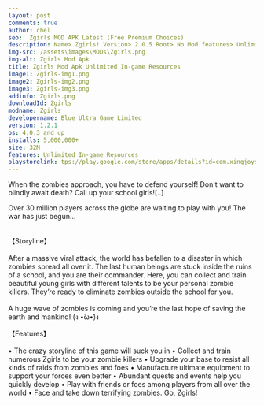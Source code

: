 ```yaml
---
layout: post
comments: true
author: chel
seo:  Zgirls MOD APK Latest (Free Premium Choices)
description: Name> Zgirls! Version> 2.0.5 Root> No Mod features> Unlimited In-game Resources Preview Tutorial Install> Install Steps> Download
img-src: /assets\images\MODs\Zgirls.png
img-alt: Zgirls Mod Apk
title: Zgirls Mod Apk Unlimited In-game Resources
image1: Zgirls-img1.png
image2: Zgirls-img2.png 
image3: Zgirls-img3.png
addinfo: Zgirls.png
downloadId: Zgirls
modname: Zgirls
developername: Blue Ultra Game Limited
version: 1.2.1
os: 4.0.3 and up
installs: 5,000,000+
size: 32M
features: Unlimited In-game Resources
playstorelink: tps://play.google.com/store/apps/details?id=com.xingjoys.zgirls.gp
---
```

<p>When the zombies approach, you have to defend yourself! Don't want to blindly await death? Call up your school girls![..]

Over 30 million players across the globe are waiting to play with you! The war has just begun...<br><br>

【Storyline】<br><br>
After a massive viral attack, the world has befallen to a disaster in which zombies spread all over it. The last human beings are stuck inside the ruins of a school, and you are their commander. Here, you can collect and train beautiful young girls with different talents to be your personal zombie killers. They’re ready to eliminate zombies outside the school for you.<br><br>
A huge wave of zombies is coming and you’re the last hope of saving the earth and mankind! (ง •̀ω•́)ง

【Features】<br><br>
• The crazy storyline of this game will suck you in
• Collect and train numerous Zgirls to be your zombie killers
• Upgrade your base to resist all kinds of raids from zombies and foes
• Manufacture ultimate equipment to support your forces even better
• Abundant quests and events help you quickly develop
• Play with friends or foes among players from all over the world
• Face and take down terrifying zombies. Go, Zgirls!</p>